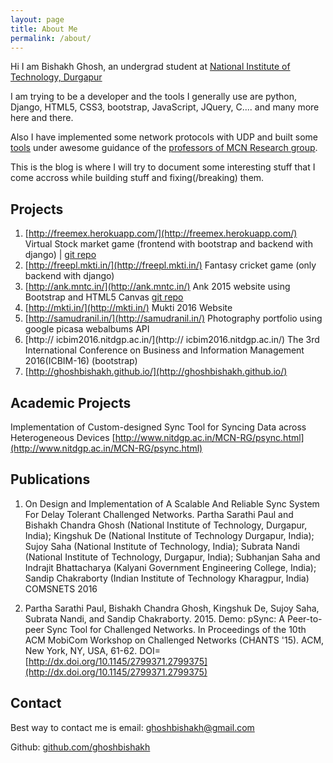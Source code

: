 ```yaml
---
layout: page
title: About Me
permalink: /about/
---
```


Hi I am Bishakh Ghosh, an undergrad student at [National Institute of Technology, Durgapur](http://nitdgp.ac.in)

I am trying to be a developer and the tools I generally use are python, Django, HTML5, CSS3, bootstrap, JavaScript, JQuery, C.... and many more here and there.

Also I have implemented some network protocols with UDP and built some [tools](http://www.nitdgp.ac.in/MCN-RG/psync.html) under awesome guidance of the [professors of MCN Research group](http://www.nitdgp.ac.in/MCN-RG/mcn-rg.html).

This is the blog is where I will try to document some interesting stuff that I come accross while building stuff and fixing(/breaking) them.

Projects
--------

1.  [http://freemex.herokuapp.com/](http://freemex.herokuapp.com/)
	Virtual Stock market game (frontend with
	bootstrap and backend with django)
	| [git repo](https://github.com/ghoshbishakh/freemex_main)
2.  [http://freepl.mkti.in/](http://freepl.mkti.in/)
    Fantasy cricket game (only backend with django)
3.  [http://ank.mntc.in/](http://ank.mntc.in/)
	Ank 2015 website using Bootstrap and HTML5 Canvas [git repo](https://github.com/ghoshbishakh/ank2015)
4.  [http://mkti.in/](http://mkti.in/)
    Mukti 2016 Website
5.  [http://samudranil.in/](http://samudranil.in/)
    Photography portfolio using google picasa
	webalbums API
6.  [http:// icbim2016.nitdgp.ac.in/](http:// icbim2016.nitdgp.ac.in/)
	The 3rd International Conference on Business and
	Information Management 2016(ICBIM-16)
	(bootstrap)
7.  [http://ghoshbishakh.github.io/](http://ghoshbishakh.github.io/)

Academic Projects
-----------------
Implementation of Custom-designed Sync Tool for
Syncing Data across Heterogeneous Devices
[http://www.nitdgp.ac.in/MCN-RG/psync.html](http://www.nitdgp.ac.in/MCN-RG/psync.html)

Publications
------------

1.  On Design and Implementation of A Scalable And Reliable Sync System 
For Delay Tolerant Challenged Networks.
	Partha Sarathi Paul and Bishakh Chandra Ghosh (National
	Institute of Technology, Durgapur, India); Kingshuk De
	(National Institute of Technology Durgapur, India); Sujoy Saha
	(National Institute of Technology, India); Subrata Nandi
	(National Institute of Technology, Durgapur, India);
	Subhanjan Saha and Indrajit Bhattacharya (Kalyani
	Government Engineering College, India); Sandip Chakraborty
	(Indian Institute of Technology Kharagpur, India)
	COMSNETS 2016

2.  Partha Sarathi Paul, Bishakh Chandra Ghosh, Kingshuk De,
	Sujoy Saha, Subrata Nandi, and Sandip Chakraborty. 2015.
	Demo: pSync: A Peer-to-peer Sync Tool for Challenged
	Networks. In Proceedings of the 10th ACM MobiCom Workshop
	on Challenged Networks (CHANTS '15). ACM, New York, NY,
	USA, 61-62.
	DOI=[http://dx.doi.org/10.1145/2799371.2799375](http://dx.doi.org/10.1145/2799371.2799375)

Contact
-------
Best way to contact me is email: [ghoshbishakh@gmail.com](mailto:ghoshbishakh@gmail)

Github: [github.com/ghoshbishakh](http://github.com/ghoshbishakh)
